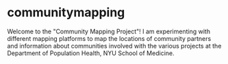 # communitymapping
Welcome to the "Community Mapping Project"! I am experimenting with different mapping platforms to map the locations of community partners and information about communities involved with the various projects at the Department of Population Health, NYU School of Medicine.
